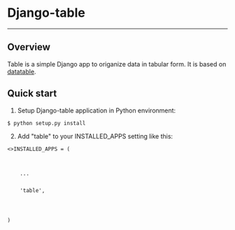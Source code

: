 # Django-table

_____________________________________________________________________

## Overview
Table is a simple Django app to origanize data in tabular form.
It is based on [datatable](http://datatables.net).

## Quick start
1. Setup Django-table application in Python environment:

<code>$ python setup.py install</code>

2. Add "table" to your INSTALLED_APPS setting like this:

<code><>INSTALLED_APPS = (<br>
<pre>    ...<pre>
<pre>    'table',</pre>
)</code>
